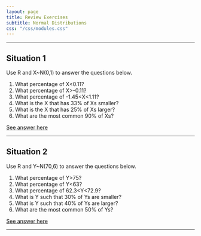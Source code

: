 ```yaml
---
layout: page
title: Review Exercises
subtitle: Normal Distributions
css: "/css/modules.css"
---
```


----

## Situation 1

Use R and X~N(0,1) to answer the questions below.

1. What percentage of X<0.11?
1. What percentage of X>-0.11?
1. What percentage of -1.45<X<1.11?
1. What is the X that has 33% of Xs smaller?
1. What is the X that has 25% of Xs larger?
1. What are the most common 90% of Xs?

[See answer here](zRevExAns/NormalDist_Calc1.html#situation-1)

----

## Situation 2

Use R and Y~N(70,6) to answer the questions below.

1. What percentage of Y>75?
1. What percentage of Y<63?
1. What percentage of 62.3<Y<72.9?
1. What is Y such that 30% of Ys are smaller?
1. What is Y such that 40% of Ys are larger?
1. What are the most common 50% of Ys?

[See answer here](zRevExAns/NormalDist_Calc1.html#situation-2)

----
